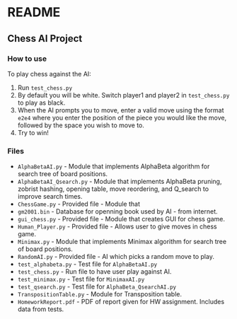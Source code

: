 # README

## Chess AI Project

### How to use
To play chess against the AI:
1. Run `test_chess.py`
2. By default you will be white. Switch player1 and player2 in `test_chess.py` to play as black.
3. When the AI prompts you to move, enter a valid move using the format `e2e4` where you enter the position of the piece you would like the move, followed by the space you wish to move to.
4. Try to win!

### Files

- `AlphaBetaAI.py` - Module that implements AlphaBeta algorithm for search tree of board positions.
- `AlphaBetaAI_Qsearch.py` - Module that implements AlphaBeta pruning, zobrist hashing, opening table, move reordering, and Q_search to improve search times.
- `ChessGame.py` - Provided file - Module that 
- `gm2001.bin` - Database for openning book used by AI - from internet.
- `gui_chess.py` - Provided file - Module that creates GUI for chess game.
- `Human_Player.py` - Provided file - Allows user to give moves in chess game.
- `Minimax.py` - Module that implements Minimax algorithm for search tree of board positions.
- `RandomAI.py` - Provided file - AI which picks a random move to play.
- `test_alphabeta.py` - Test file for `AlphaBetaAI.py`
- `test_chess.py` - Run file to have user play against AI.
- `test_minimax.py` - Test file for `MinimaxAI.py`
- `test_qsearch.py` - Test file for `AlphaBeta_QsearchAI.py`
- `TranspositionTable.py` - Module for Transposition table.
- `HomeworkReport.pdf` - PDF of report given for HW assignment. Includes data from tests.